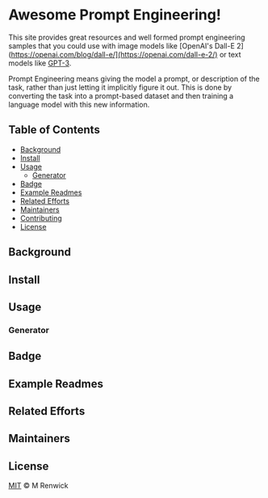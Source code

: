 # Awesome Prompt Engineering!

This site provides great resources and well formed prompt engineering samples that you could use with image models like [OpenAI's Dall-E 2](https://openai.com/blog/dall-e/](https://openai.com/dall-e-2/) or text models like [GPT-3](https://openai.com/blog/gpt-3/).

Prompt Engineering means giving the model a prompt, or description of the task, rather than just letting it implicitly figure it out. This is done by converting the task into a prompt-based dataset and then training a language model with this new information.

## Table of Contents

- [Background](#background)
- [Install](#install)
- [Usage](#usage)
	- [Generator](#generator)
- [Badge](#badge)
- [Example Readmes](#example-readmes)
- [Related Efforts](#related-efforts)
- [Maintainers](#maintainers)
- [Contributing](#contributing)
- [License](#license)

## Background

## Install

## Usage

### Generator

## Badge

## Example Readmes

## Related Efforts

## Maintainers

## License

[MIT](LICENSE) © M Renwick
